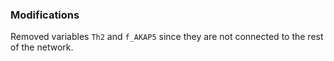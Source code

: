 ### Modifications

Removed variables `Th2` and `f_AKAP5` since they are not connected to the rest of the network.